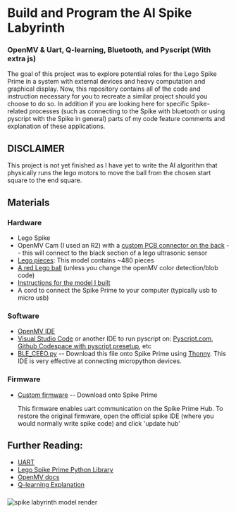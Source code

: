 # Build and Program the AI Spike Labyrinth
<h3>OpenMV & Uart, Q-learning, Bluetooth, and Pyscript (With extra js)</h3>
<p>The goal of this project was to explore potential roles for the Lego Spike Prime in a system with external devices and heavy computation and graphical display. Now, this repository contains all of the code and instruction necessary for you to recreate a similar project should you choose to do so. In addition if you are looking here for specific Spike-related processes (such as connecting to the Spike with bluetooth or using pyscript with the Spike in general) parts of my code feature comments and explanation of these applications.</p>

## DISCLAIMER
<p>This project is not yet finished as I have yet to write the AI algorithm that physically runs the lego motors to move the ball from the chosen start square to the end square.</p>

## Materials
  ### Hardware
  <ul>
    <li>Lego Spike</li>
    <li>OpenMV Cam (I used an R2) with a <a href="https://www.instructables.com/Backpack-1-OpenMV-Camera/">custom PCB connector on the back</a> -- this will connect to the black section of a lego ultrasonic sensor</li>
    <li><a href="https://www.brickowl.com/catalog/lego-spike-prime-set-45678/inventory">Lego pieces</a>: This model contains ~480 pieces</li>
    <li><a href="https://www.brickowl.com/catalog/lego-red-hard-plastic-ball-52mm-22119-23065">A red Lego ball</a> (unless you change the openMV color detection/blob code)</li>
    <li><a href="https://drive.google.com/file/d/1D8D3vNA3ystbz31rbjCMvUVYvHGMd4PP/view?usp=sharing">Instructions for the model I built</a></li>
    <li>A cord to connect the Spike Prime to your computer (typically usb to micro usb)</li>
  </ul>
  
  ### Software
  <ul>
    <li><a href="https://openmv.io/pages/download">OpenMV IDE</a></li>
    <li><a href="https://code.visualstudio.com/download">Visual Studio Code</a> or another IDE to run pyscript on: <a href="https://pyscript.com">Pyscript.com</a>, <a href="https://github.com/ntoll/codespaces-project-template-pyscript">Github Codespace with pyscript presetup</a>, etc</li>
    <li><a href="https://github.com/chrisbuerginrogers/SPIKE_Prime/blob/main/BLE/BLE_CEEO.py#L1">BLE_CEEO.py</a> -- Download this file onto Spike Prime using <a href="https://thonny.org/">Thonny</a>. This IDE is very effective at connecting micropython devices.</li>
  </ul>
  
  ### Firmware
  <ul>
    <li><a href="https://raw.githack.com/tuftsceeo/SPIKE-html/main/index.html">Custom firmware</a> -- Download onto Spike Prime</li>
    <p>This firmware enables uart communication on the Spike Prime Hub. To restore the original firmware, open the official spike IDE (where you would normally write spike code) and click 'update hub'</p>
  </ul>

## Further Reading:
<ul>
  <li><a href="https://www.analog.com/en/resources/analog-dialogue/articles/uart-a-hardware-communication-protocol.html">UART</a></li>
  <li><a href="https://spike.legoeducation.com/prime/help/lls-help-python#lls-help-python-spm">Lego Spike Prime Python Library</a></li>
  <li><a href="https://docs.openmv.io">OpenMV docs</a></li>
  <li><a href="https://www.datacamp.com/tutorial/introduction-q-learning-beginner-tutorial">Q-learning Explanation</a></li>
</ul>

###

![spike labyrinth model render](https://github.com/user-attachments/assets/572d4f52-462e-4aab-9dce-a34d50dcdc79)
